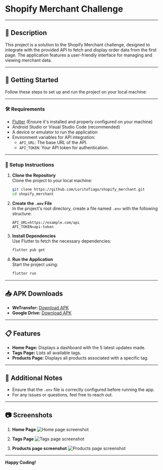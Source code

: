 # Shopify Merchant Challenge

---

## 📄 Description

This project is a solution to the Shopify Merchant challenge, designed to integrate with the provided API to fetch and display order data from the first page. The application features a user-friendly interface for managing and viewing merchant data.

---

## 🚀 Getting Started

Follow these steps to set up and run the project on your local machine:

---

### 🛠 Requirements

- [Flutter](https://flutter.dev/docs/get-started/install) (Ensure it's installed and properly configured on your machine)
- Android Studio or Visual Studio Code (recommended)
- A device or emulator to run the application
- Environment variables for API integration:
  - `API_URL`: The base URL of the API.
  - `API_TOKEN`: Your API token for authentication.

---

### 🔧 Setup Instructions

1. **Clone the Repository**  
   Clone the project to your local machine:

   ```bash
   git clone https://github.com/LoritoTiago/shopify_merchant.git
   cd shopify_merchant
   ```

2. **Create the `.env` File**  
   In the project's root directory, create a file named `.env` with the following structure:

   ```plaintext
   API_URL=https://example.com/api
   API_TOKEN=api-token
   ```

3. **Install Dependencies**  
   Use Flutter to fetch the necessary dependencies:

   ```bash
   flutter pub get
   ```

4. **Run the Application**  
   Start the project using:
   ```bash
   flutter run
   ```

---

## 📥 APK Downloads

- **WeTransfer:** [Download APK](https://we.tl/t-icRNtlhEAy)
- **Google Drive:** [Download APK](https://drive.google.com/file/d/1HemS6sziSXavaBy4hclrVxXD7lc40S6k/view?usp=sharing)

---

## 📋 Features

- **Home Page:** Displays a dashboard with the 5 latest updates made.
- **Tags Page:** Lists all available tags.
- **Products Page:** Displays all products associated with a specific tag.

---

## 📄 Additional Notes

- Ensure that the `.env` file is correctly configured before running the app.
- For any issues or questions, feel free to reach out.

---

## 📷 Screenshots

1. **Home Page**
   ![Home page screenshot](https://github.com/user-attachments/assets/9820697a-2b1f-48b7-9c2b-5524fa37dc7e)

2. **Tags Page**
   ![Tags page screenshot](https://github.com/user-attachments/assets/a0a3ec21-08b2-4a74-9519-602be8a96c8a)

3. **Products page screenshot**
   ![Products page screenshot](https://github.com/user-attachments/assets/864cda75-7c02-46a1-bed6-2e02fc2a3c3f)

---

**Happy Coding!**
